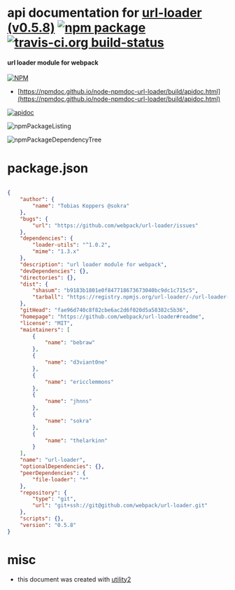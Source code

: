 # api documentation for  [url-loader (v0.5.8)](https://github.com/webpack/url-loader#readme)  [![npm package](https://img.shields.io/npm/v/npmdoc-url-loader.svg?style=flat-square)](https://www.npmjs.org/package/npmdoc-url-loader) [![travis-ci.org build-status](https://api.travis-ci.org/npmdoc/node-npmdoc-url-loader.svg)](https://travis-ci.org/npmdoc/node-npmdoc-url-loader)
#### url loader module for webpack

[![NPM](https://nodei.co/npm/url-loader.png?downloads=true&downloadRank=true&stars=true)](https://www.npmjs.com/package/url-loader)

- [https://npmdoc.github.io/node-npmdoc-url-loader/build/apidoc.html](https://npmdoc.github.io/node-npmdoc-url-loader/build/apidoc.html)

[![apidoc](https://npmdoc.github.io/node-npmdoc-url-loader/build/screenCapture.buildCi.browser.%252Ftmp%252Fbuild%252Fapidoc.html.png)](https://npmdoc.github.io/node-npmdoc-url-loader/build/apidoc.html)

![npmPackageListing](https://npmdoc.github.io/node-npmdoc-url-loader/build/screenCapture.npmPackageListing.svg)

![npmPackageDependencyTree](https://npmdoc.github.io/node-npmdoc-url-loader/build/screenCapture.npmPackageDependencyTree.svg)



# package.json

```json

{
    "author": {
        "name": "Tobias Koppers @sokra"
    },
    "bugs": {
        "url": "https://github.com/webpack/url-loader/issues"
    },
    "dependencies": {
        "loader-utils": "^1.0.2",
        "mime": "1.3.x"
    },
    "description": "url loader module for webpack",
    "devDependencies": {},
    "directories": {},
    "dist": {
        "shasum": "b9183b1801e0f847718673673040bc9dc1c715c5",
        "tarball": "https://registry.npmjs.org/url-loader/-/url-loader-0.5.8.tgz"
    },
    "gitHead": "fae96d740c8f82cbe6ac2d6f020d5a58382c5b36",
    "homepage": "https://github.com/webpack/url-loader#readme",
    "license": "MIT",
    "maintainers": [
        {
            "name": "bebraw"
        },
        {
            "name": "d3viant0ne"
        },
        {
            "name": "ericclemmons"
        },
        {
            "name": "jhnns"
        },
        {
            "name": "sokra"
        },
        {
            "name": "thelarkinn"
        }
    ],
    "name": "url-loader",
    "optionalDependencies": {},
    "peerDependencies": {
        "file-loader": "*"
    },
    "repository": {
        "type": "git",
        "url": "git+ssh://git@github.com/webpack/url-loader.git"
    },
    "scripts": {},
    "version": "0.5.8"
}
```



# misc
- this document was created with [utility2](https://github.com/kaizhu256/node-utility2)
